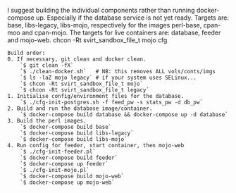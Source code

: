 I suggest building the individual components rather than
running docker-compose up. Especially if the database service
is not yet ready.
Targets are: base, libs-legacy, libs-mojo, respectively for
the images perl-base, cpan-moo and cpan-mojo.
The targets for live containers are: database, feeder and mojo-web.
chcon -Rt svirt_sandbox_file_t mojo cfg


    Build order:
    0. If necessary, git clean and docker clean.
        `$ git clean -fX`
        `$ ./clean-docker.sh`   # NB: this removes ALL vols/conts/imgs
        `$ ls -laZ mojo legacy` # if your system uses SELinux...
        `$ chcon -Rt svirt_sandbox_file_t mojo`
        `$ chcon -Rt svirt_sandbox_file_t legacy`
    1. Initialise config/environment files for the database.
        `$ ./cfg-init-postgres.sh -f feed_pw -s stats_pw -d db_pw`
    2. Build and run the database image/container.
        `$ docker-compose build database && docker-compose up -d database`
    3. Build the perl images.
        `$ docker-compose build base`
        `$ docker-compose build libs-legacy`
        `$ docker-compose build libs-mojo`
    4. Run config for feeder, start container, then mojo-web
        `$ ./cfg-init-feeder.pl`
        `$ docker-compose build feeder`
        `$ docker-compose up feeder`
        `$ ./cfg-init-mojo.pl`
        `$ docker-compose build mojo-web`
        `$ docker-compose up mojo-web`

